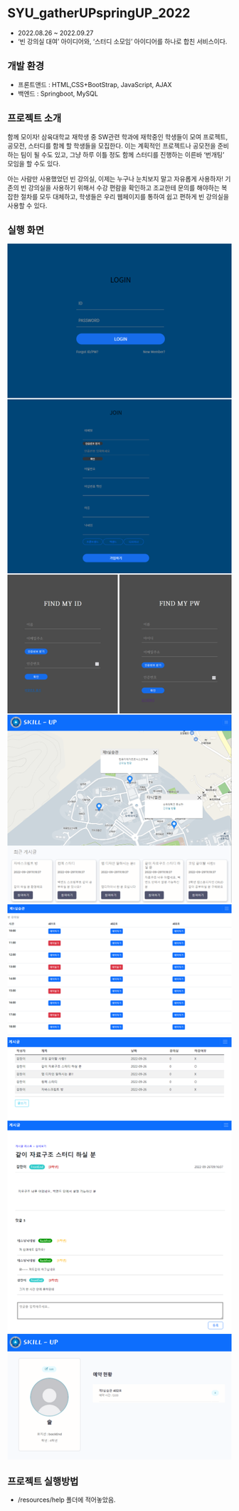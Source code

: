 # SYU_gatherUPspringUP_2022
- 2022.08.26 ~ 2022.09.27
- ‘빈 강의실 대여’ 아이디어와, ‘스터디 소모임’ 아이디어를 하나로 합친 서비스이다.

## 개발 환경
 - 프론트앤드 : HTML,CSS+BootStrap, JavaScript, AJAX
 - 백엔드 : Springboot, MySQL

## 프로젝트 소개
함께 모이자! 삼육대학교 재학생 중 SW관련 학과에 재학중인 학생들이 모여 프로젝트, 공모전, 스터디를 함께 할 학생들을 모집한다. 이는 계획적인 프로젝트나 공모전을 준비하는 팀이 될 수도 있고, 그냥 하루 이틀 정도 함께 스터디를 진행하는 이른바 ‘번개팅’ 모임을 할 수도 있다.

아는 사람만 사용했었던 빈 강의실, 이제는 누구나 눈치보지 말고 자유롭게 사용하자!
기존의 빈 강의실을 사용하기 위해서 수강 편람을 확인하고 조교한테 문의를 해야하는 복잡한 절차를 모두 대체하고, 학생들은 우리 웹페이지를 통하여 쉽고 편하게 빈 강의실을 사용할 수 있다.

## 실행 화면
![Login](images/Login.PNG)
![Join](images/Join.PNG)
![findIDPW](images/findIDPW.PNG)
![main](images/main.PNG)
![Reservation](images/Reservation.PNG)
![BoardList](images/BoardList.PNG)
![BoardView](images/BoardView.PNG)
![myPage](images/myPage.PNG)


## 프로젝트 실행방법
 - /resources/help 폴더에 적어놓았음.